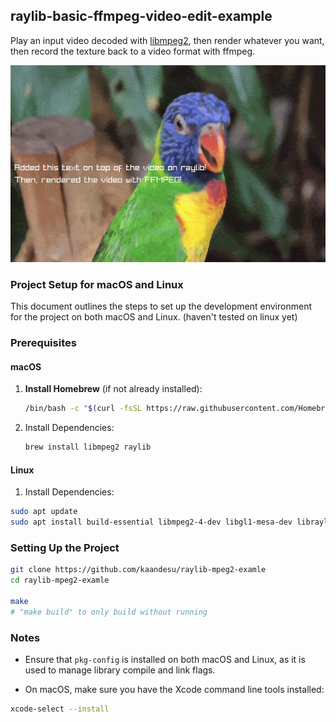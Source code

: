 ## raylib-basic-ffmpeg-video-edit-example

Play an input video decoded with [libmpeg2](https://libmpeg2.sourceforge.io/), then render whatever you want, then record the texture back to a video format with ffmpeg.

<div align="center">
  <img width="520" src="./data/demo.gif">
</div>

### Project Setup for macOS and Linux

This document outlines the steps to set up the development environment for the project on both macOS and Linux. (haven't tested on linux yet)

### Prerequisites

#### macOS

1. **Install Homebrew** (if not already installed):

   ```bash
   /bin/bash -c "$(curl -fsSL https://raw.githubusercontent.com/Homebrew/install/HEAD/install.sh)"
   ```

2. Install Dependencies:

   ```bash
   brew install libmpeg2 raylib
   ```

#### Linux

1. Install Dependencies:

```bash
sudo apt update
sudo apt install build-essential libmpeg2-4-dev libgl1-mesa-dev libraylib-dev pkg-config
```

### Setting Up the Project

```bash
git clone https://github.com/kaandesu/raylib-mpeg2-examle
cd raylib-mpeg2-examle

make
# "make build" to only build without running

```

### Notes

- Ensure that `pkg-config` is installed on both macOS and Linux, as it is used to manage library compile and link flags.

- On macOS, make sure you have the Xcode command line tools installed:

```bash
xcode-select --install
```
